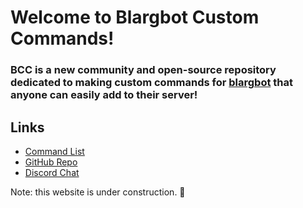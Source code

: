 # Welcome to Blargbot Custom Commands!
### BCC is a new community and open-source repository dedicated to making custom commands for [blargbot](https://blargbot.xyz) that anyone can easily add to their server!

## Links
- [Command List](/commands)
- [GitHub Repo](https://github.com/BlargbotCC/Blargbot-Custom-Commands)
- [Discord Chat](/chat)

Note: this website is under construction. 🚧

